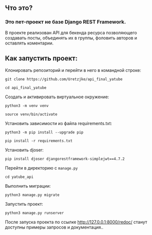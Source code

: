 ## Что это?

### Это пет-проект не базе Django REST Framework.
В проекте реализован API для бекенда ресурса позволяющего создавать посты, объединять их в группы, фоловить авторов и оставлять коментарии.


## Как запустить проект:

Клонировать репозиторий и перейти в него в командной строке:

```
git clone https://github.com/Uretzjke/api_final_yatube
```

```
cd api_final_yatube
```

Cоздать и активировать виртуальное окружение:

```
python3 -m venv venv
```

```
source venv/bin/activate
```

Установить зависимости из файла requirements.txt:

```
python3 -m pip install --upgrade pip
```

```
pip install -r requirements.txt
```

Установить djoser:

```
pip install djoser djangorestframework-simplejwt==4.7.2
```

Перейти в директорию с `manage.py`

```
cd yatube_api
```

Выполнить миграции:

```
python3 manage.py migrate
```

Запустить проект:

```
python3 manage.py runserver
```

После запуска проекта по ссылке
http://127.0.0.1:8000/redoc/
станут доступны примеры запросов и документация..
